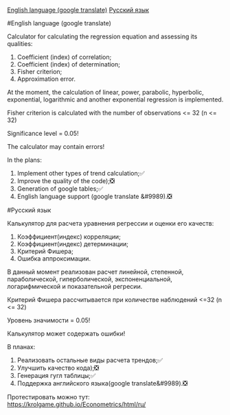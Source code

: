[English language (google translate)](#english-language)
[Русский язык](#русский-язык)

#English language (google translate)

Calculator for calculating the regression equation and assessing its qualities:
1) Coefficient (index) of correlation;
2) Coefficient (index) of determination;
3) Fisher criterion;
5) Approximation error.

At the moment, the calculation of linear, power, parabolic, hyperbolic, exponential, logarithmic and another exponential regression is implemented.

Fisher criterion is calculated with the number of observations <= 32 (n <= 32)

Significance level = 0.05!

The calculator may contain errors!

In the plans:
1) Implement other types of trend calculation;&#9989;
2) Improve the quality of the code);&#10062;
3) Generation of google tables;&#9989;
4) English language support (google translate &#9989).&#10062;

#Русский язык

Калькулятор для расчета уравнения регрессии и оценки его качеств:
1) Коэффициент(индекс) корреляции;
2) Коэффициент(индекс) детерминации;
3) Критерий Фишера;
5) Ошибка аппроксимации.

В данный момент реализован расчет линейной, степенной, параболической, гиперболической, экспоненциальной, логарифмической и показательной регресии. 

Критерий Фишера рассчитывается при количестве наблюдений <=32 (n <= 32)

Уровень значимости = 0.05!

Калькулятор может содержать ошибки!

В планах:
1) Реализовать остальные виды расчета трендов;&#9989;
2) Улучшить качество кода);&#10062;
3) Генерация гугл таблицы;&#9989;
4) Поддержка английского языка(google translate&#9989).&#10062;

Протестировать можно тут: https://krolgame.github.io/Econometrics/html/ru/
